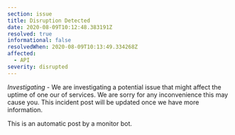 ```yaml
---
section: issue
title: Disruption Detected
date: 2020-08-09T10:12:48.383191Z
resolved: true
informational: false
resolvedWhen: 2020-08-09T10:13:49.334268Z
affected:
  - API
severity: disrupted
---
```

*Investigating* - We are investigating a potential issue that might affect the uptime of one our of services. We are sorry for any inconvenience this may cause you. This incident post will be updated once we have more information.

This is an automatic post by a monitor bot.
        